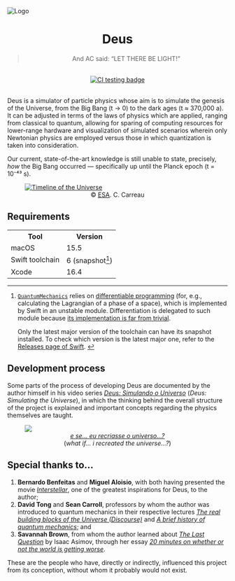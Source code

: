 <img alt="Logo" src="https://github.com/user-attachments/assets/a3d03dc6-5b02-4f78-b960-f68372a34b27" />
<h1 align="center">Deus</h1>
<div align="center"><blockquote cite="https://users.ece.cmu.edu/~gamvrosi/thelastq.html">And AC said: “LET THERE BE LIGHT!”</blockquote></div>
<br />
<div align="center">
  <a href="https://github.com/jeanbarrossilva/Deus/actions/workflows/test.yml">
    <img alt="CI testing badge" src="https://github.com/jeanbarrossilva/Deus/actions/workflows/test.yml/badge.svg" />
  </a>
</div>
<br />
<p>Deus is a simulator of particle physics whose aim is to simulate the genesis of the Universe, from the Big Bang (t → 0) to the dark ages (t ≈ 370,000 a). It can be adjusted in terms of the laws of physics which are applied, ranging from classical to quantum, allowing for sparing of computing resources for lower-range hardware and visualization of simulated scenarios wherein only Newtonian physics are employed versus those in which quantization is taken into consideration.</p>
<p>Our current, state-of-the-art knowledge is still unable to state, precisely, <i>how</i> the Big Bang occurred — specifically up until the Planck epoch (t = 10⁻⁴³ s).</p>
<figure>
  <a href="https://www.esa.int/ESA_Multimedia/Images/2013/03/Planck_history_of_Universe" target="_blank">
    <img alt="Timeline of the Universe" src="https://github.com/user-attachments/assets/81f8668f-7b8b-4c67-9b30-4623702fbfbd" />
  </a>
  <div align="center">
    <figcaption>© <a href="https://www.esa.int" target="_blank"><abbr title="European Space Agency">ESA</abbr></a>. C. Carreau</figcaption>
  </div>
</figure>
<h2>Requirements</h2>
<table align="center">
  <tr>
    <th>Tool</th>
    <th>Version</th>
  </tr>
  <tr>
    <td>macOS</td>
    <td>15.5</td>
  </tr>
  <tr>
    <td>Swift toolchain</td>
    <td id="requirements-footnote-1-ref">6 (snapshot<a href="#requirements-footnote-1"><sup>1</sup></a>)</td>
  </tr>
  <tr>
    <td>Xcode</td>
    <td>16.4</td>
  </tr>
</table>
<hr />
<ol>
  <li id="requirements-footnote-1">
    <p><a href="https://github.com/project-deus/Deus/tree/main/QuantumMechanics"><code>QuantumMechanics</code></a> relies on <a href="https://github.com/swiftlang/swift/blob/d837d6052cf5403644e14956ee4376454ad633bd/docs/DifferentiableProgramming.md" target="_blank">differentiable programming</a> (for, e.g., calculating the Lagrangian of a phase of a space), which is implemented by Swift in an unstable module. Differentiation is delegated to such module because <a href="https://github.com/swiftlang/swift/blob/d837d6052cf5403644e14956ee4376454ad633bd/docs/DifferentiableProgramming.md#history-of-differentiation-algorithms" target="_blank">its implementation is far from trivial</a>.</p>
    <p>Only the latest major version of the toolchain can have its snapshot installed. To check which version is the latest major one, refer to the <a href="https://github.com/swiftlang/swift/releases" target="_blank">Releases page of Swift</a>. <a href="#requirements-footnote-1-ref">↩</a></p>
  </li>
</ol>
<h2>Development process</h2>
<p>Some parts of the process of developing Deus are documented by the author himself in his video series <a href="https://youtube.com/playlist?list=PLHiVqgQ7o8farBkJrCzFdJe6hsDT3ight" target="_blank"><cite>Deus: Simulando o Universo</cite></a> (<cite>Deus: Simulating the Universe</cite>), in which the thinking behind the overall structure of the project is explained and important concepts regarding the physics themselves are taught.</p>
<figure>
  <a href="https://www.youtube.com/watch?v=rlKpONUVOWk&list=PLHiVqgQ7o8farBkJrCzFdJe6hsDT3ight" target="_blank">
    <img src="https://github.com/user-attachments/assets/a4f47698-c4b0-4782-b60c-2c7ff4446a9f" />
  </a>
  <div align="center">
    <figcaption>
      <a href="https://www.youtube.com/watch?v=rlKpONUVOWk&list=PLHiVqgQ7o8farBkJrCzFdJe6hsDT3ight" target="_blank"><cite>e se… eu recriasse o universo…?</cite></a>
      <br />
      <span>(<cite>what if… i recreated the universe…?</cite>)</span>
    </figcaption>
  </div>
</figure>
<h2>Special thanks to…</h2>
<ol>
  <li><b>Bernardo Benfeitas</b> and <b>Miguel Aloisio</b>, with both having presented the movie <a href="https://en.wikipedia.org/wiki/Interstellar_(film)" target="_blank"><cite>Interstellar</cite></a>, one of the greatest inspirations for Deus, to the author;</li>
  <li><b>David Tong</b> and <b>Sean Carroll</b>, professors by whom the author was introduced to quantum mechanics in their respective lectures <a href="https://youtu.be/zNVQfWC_evg" target="_blank"><cite>The real building blocks of the Universe (Discourse)</cite></a> and <a href="https://youtu.be/5hVmeOCJjOU" target="_blank"><cite>A brief history of quantum mechanics</cite></a>; and</li>
  <li><b>Savannah Brown</b>, from whom the author learned about <a href="https://users.ece.cmu.edu/~gamvrosi/thelastq.html" target="_blank"><cite>The Last Question</cite></a> by Isaac Asimov, through her essay <a href="https://youtu.be/PDFUgsE6odU" target="_blank"><cite>20 minutes on whether or not the world is getting worse</cite></a>.</li>
</ol>
<p>These are the people who have, directly or indirectly, influenced this project from its conception, without whom it probably would not exist.</p>
